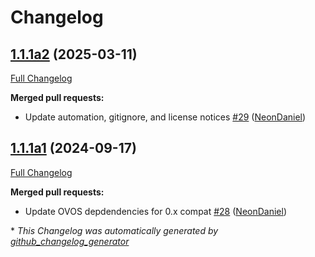 # Changelog

## [1.1.1a2](https://github.com/NeonGeckoCom/skill-spelling/tree/1.1.1a2) (2025-03-11)

[Full Changelog](https://github.com/NeonGeckoCom/skill-spelling/compare/1.1.1a1...1.1.1a2)

**Merged pull requests:**

- Update automation, gitignore, and license notices [\#29](https://github.com/NeonGeckoCom/skill-spelling/pull/29) ([NeonDaniel](https://github.com/NeonDaniel))

## [1.1.1a1](https://github.com/NeonGeckoCom/skill-spelling/tree/1.1.1a1) (2024-09-17)

[Full Changelog](https://github.com/NeonGeckoCom/skill-spelling/compare/1.1.0...1.1.1a1)

**Merged pull requests:**

- Update OVOS depdendencies for 0.x compat [\#28](https://github.com/NeonGeckoCom/skill-spelling/pull/28) ([NeonDaniel](https://github.com/NeonDaniel))



\* *This Changelog was automatically generated by [github_changelog_generator](https://github.com/github-changelog-generator/github-changelog-generator)*
